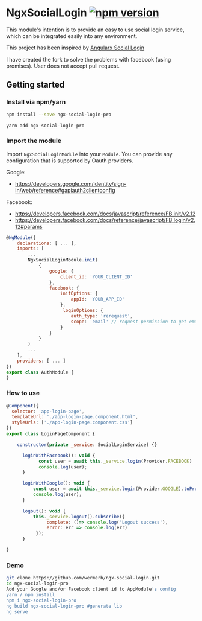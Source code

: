 # NgxSocialLogin [![npm version](https://badge.fury.io/js/ngx-social-login.svg)](https://badge.fury.io/js/ngx-social-login)

This module's intention is to provide an easy to use social login service, which can be integrated easily into any environment.

This project has been inspired by [Angularx Social Login](https://github.com/abacritt/angularx-social-login)

I have created the fork to solve the problems with facebook (using promises). User does not accept pull request.

## Getting started

### Install via npm/yarn

```sh
npm install --save ngx-social-login-pro
```

```sh
yarn add ngx-social-login-pro
```

### Import the module

Import `NgxSocialLoginModule` into your `Module`.
You can provide any configuration that is supported by Oauth providers.

Google:

-   https://developers.google.com/identity/sign-in/web/reference#gapiauth2clientconfig

Facebook:

-   https://developers.facebook.com/docs/javascript/reference/FB.init/v2.12
-   https://developers.facebook.com/docs/reference/javascript/FB.login/v2.12#params

```javascript
@NgModule({
    declarations: [ ... ],
    imports: [
        ...
        NgxSocialLoginModule.init(
            {
                google: {
                    client_id: 'YOUR_CLIENT_ID'
                },
                facebook: {
                    initOptions: {
                        appId: 'YOUR_APP_ID'
                    },
                     loginOptions: {
                        auth_type: 'rerequest',
                        scope: 'email' // request permission to get email
                    }
                }
            }
        )
        ...
    ],
    providers: [ ... ]
})
export class AuthModule {
}
```

### How to use

```javascript
@Component({
  selector: 'app-login-page',
  templateUrl: './app-login-page.component.html',
  styleUrls: ['./app-login-page.component.css']
})
export class LoginPageComponent {

    constructor(private _service: SocialLoginService) {}

      loginWithFacebook(): void {
            const user = await this._service.login(Provider.FACEBOOK) 
            console.log(user);
      }

      loginWithGoogle(): void {
          const user = await this._service.login(Provider.GOOGLE).toPromise();
          console.log(user);
      }

      logout(): void {
          this._service.logout().subscribe({
               complete: ()=> console.log('Logout success'),
               error: err => console.log(err)
           });
      }

}
```

### Demo

```bash
git clone https://github.com/wermerb/ngx-social-login.git
cd ngx-social-login-pro
Add your Google and/or Facebook client id to AppModule's config
yarn / npm install
npm i ngx-social-login-pro 
ng build ngx-social-login-pro #generate lib
ng serve
```
